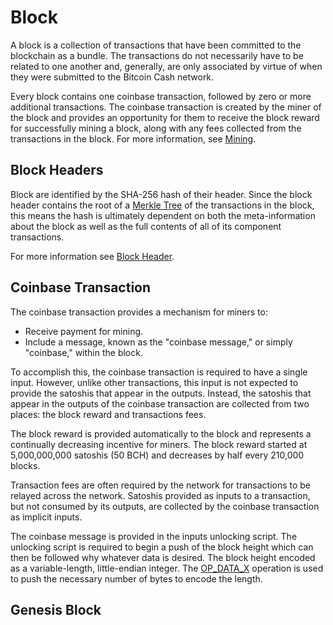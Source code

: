 # Block

A block is a collection of transactions that have been committed to the blockchain as a bundle.
The transactions do not necessarily have to be related to one another and, generally, are only associated by virtue of when they were submitted to the Bitcoin Cash network.

Every block contains one coinbase transaction, followed by zero or more additional transactions.
The coinbase transaction is created by the miner of the block and provides an opportunity for them to receive the block reward for successfully mining a block, along with any fees collected from the transactions in the block.
For more information, see [Mining](/protocol/mining).

## Block Headers

Block are identified by the SHA-256 hash of their header.
Since the block header contains the root of a [Merkle Tree](/protocol/blockchain/merkle-tree) of the transactions in the block, this means the hash is ultimately dependent on both the meta-information about the block as well as the full contents of all of its component transactions.

For more information see [Block Header](/protocol/blockchain/block/block-header).

## Coinbase Transaction

The coinbase transaction provides a mechanism for miners to:

 - Receive payment for mining.
 - Include a message, known as the "coinbase message," or simply "coinbase," within the block.

To accomplish this, the coinbase transaction is required to have a single input.
However, unlike other transactions, this input is not expected to provide the satoshis that appear in the outputs.
Instead, the satoshis that appear in the outputs of the coinbase transaction are collected from two places: the block reward and transactions fees.

The block reward is provided automatically to the block and represents a continually decreasing incentive for miners.
The block reward started at 5,000,000,000 satoshis (50 BCH) and decreases by half every 210,000 blocks.

Transaction fees are often required by the network for transactions to be relayed across the network.
Satoshis provided as inputs to a transaction, but not consumed by its outputs, are collected by the coinbase transaction as implicit inputs.

The coinbase message is provided in the inputs unlocking script.  The unlocking script is required to begin a push of the block height which can then be followed why whatever data is desired.  The block height encoded as a variable-length, little-endian integer.  The [OP_DATA_X](/protocol/blockchain/script/op-codes/op-data-x) operation is used to push the necessary number of bytes to encode the length.

## Genesis Block